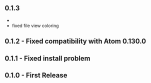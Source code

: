 
## 0.1.3
  - 
  - fixed file view coloring

## 0.1.2 - Fixed compatibility with Atom 0.130.0

## 0.1.1 - Fixed install problem

## 0.1.0 - First Release
